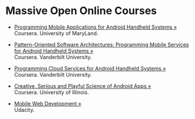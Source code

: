 Massive Open Online Courses
===========================

* [Programming Mobile Applications for Android Handheld Systems &raquo;](https://www.coursera.org/course/android)  
  Coursera. University of MaryLand.

* [Pattern-Oriented Software Architectures: Programming Mobile Services for Android Handheld Systems &raquo;](https://www.coursera.org/course/posa)  
  Coursera. Vanderbilt University.

* [Programming Cloud Services for Android Handheld Systems &raquo;](https://www.coursera.org/course/mobilecloud)  
  Coursera. Vanderbilt University.

* [Creative, Serious and Playful Science of Android Apps &raquo;](https://www.coursera.org/course/androidapps101)  
  Coursera. University of Illinois.

* [Mobile Web Development &raquo;](https://www.udacity.com/course/cs256)  
  Udacity. 
